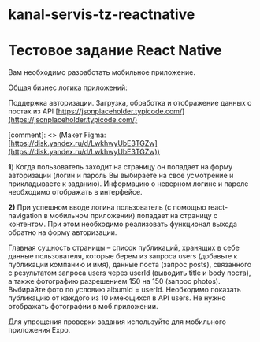 # kanal-servis-tz-reactnative

# Тестовое задание React Native

Вам необходимо разработать мобильное приложение.

Общая бизнес логика приложений:

Поддержка авторизации. Загрузка, обработка и отображение данных о постах из API [https://jsonplaceholder.typicode.com/](https://jsonplaceholder.typicode.com/)

[comment]: <> (Макет Figma: [https://disk.yandex.ru/d/LwkhwyUbE3TGZw](https://disk.yandex.ru/d/LwkhwyUbE3TGZw))

**1**) Когда пользователь заходит на страницу он попадает на форму авторизации (логин и пароль Вы выбираете на свое усмотрение и прикладываете к заданию). Информацию о неверном логине и пароле необходимо отображать в интерфейсе.


**2)** При успешном вводе логина пользователь (с помощью react-navigation в мобильном приложении) попадает на страницу с контентом. При этом необходимо реализовать функционал выхода обратно на форму авторизации.


Главная сущность страницы – список публикаций, хранящих в себе данные пользователя, которые берем из запроса users (добавьте к публикации компанию и имя), данные поста (запрос posts), связанного с результатом запроса users через userId (выводить title и body поста), а также фотографию разрешением 150 на 150 (запрос photos).
Выбирайте фото по условию albumId = userId. Необходимо показать публикацию от каждого из 10 имеющихся в API users.
Не нужно отображать фотографии в моб.приложении.

Для упрощения проверки задания используйте для мобильного приложения Expo.
